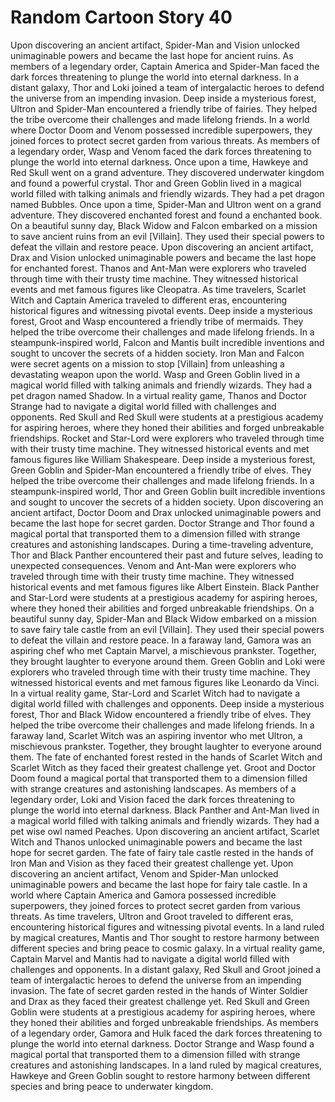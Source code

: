 # Random Cartoon Story 40

Upon discovering an ancient artifact, Spider-Man and Vision unlocked unimaginable powers and became the last hope for ancient ruins.
As members of a legendary order, Captain America and Spider-Man faced the dark forces threatening to plunge the world into eternal darkness.
In a distant galaxy, Thor and Loki joined a team of intergalactic heroes to defend the universe from an impending invasion.
Deep inside a mysterious forest, Ultron and Spider-Man encountered a friendly tribe of fairies. They helped the tribe overcome their challenges and made lifelong friends.
In a world where Doctor Doom and Venom possessed incredible superpowers, they joined forces to protect secret garden from various threats.
As members of a legendary order, Wasp and Venom faced the dark forces threatening to plunge the world into eternal darkness.
Once upon a time, Hawkeye and Red Skull went on a grand adventure. They discovered underwater kingdom and found a powerful crystal.
Thor and Green Goblin lived in a magical world filled with talking animals and friendly wizards. They had a pet dragon named Bubbles.
Once upon a time, Spider-Man and Ultron went on a grand adventure. They discovered enchanted forest and found a enchanted book.
On a beautiful sunny day, Black Widow and Falcon embarked on a mission to save ancient ruins from an evil [Villain]. They used their special powers to defeat the villain and restore peace.
Upon discovering an ancient artifact, Drax and Vision unlocked unimaginable powers and became the last hope for enchanted forest.
Thanos and Ant-Man were explorers who traveled through time with their trusty time machine. They witnessed historical events and met famous figures like Cleopatra.
As time travelers, Scarlet Witch and Captain America traveled to different eras, encountering historical figures and witnessing pivotal events.
Deep inside a mysterious forest, Groot and Wasp encountered a friendly tribe of mermaids. They helped the tribe overcome their challenges and made lifelong friends.
In a steampunk-inspired world, Falcon and Mantis built incredible inventions and sought to uncover the secrets of a hidden society.
Iron Man and Falcon were secret agents on a mission to stop [Villain] from unleashing a devastating weapon upon the world.
Wasp and Green Goblin lived in a magical world filled with talking animals and friendly wizards. They had a pet dragon named Shadow.
In a virtual reality game, Thanos and Doctor Strange had to navigate a digital world filled with challenges and opponents.
Red Skull and Red Skull were students at a prestigious academy for aspiring heroes, where they honed their abilities and forged unbreakable friendships.
Rocket and Star-Lord were explorers who traveled through time with their trusty time machine. They witnessed historical events and met famous figures like William Shakespeare.
Deep inside a mysterious forest, Green Goblin and Spider-Man encountered a friendly tribe of elves. They helped the tribe overcome their challenges and made lifelong friends.
In a steampunk-inspired world, Thor and Green Goblin built incredible inventions and sought to uncover the secrets of a hidden society.
Upon discovering an ancient artifact, Doctor Doom and Drax unlocked unimaginable powers and became the last hope for secret garden.
Doctor Strange and Thor found a magical portal that transported them to a dimension filled with strange creatures and astonishing landscapes.
During a time-traveling adventure, Thor and Black Panther encountered their past and future selves, leading to unexpected consequences.
Venom and Ant-Man were explorers who traveled through time with their trusty time machine. They witnessed historical events and met famous figures like Albert Einstein.
Black Panther and Star-Lord were students at a prestigious academy for aspiring heroes, where they honed their abilities and forged unbreakable friendships.
On a beautiful sunny day, Spider-Man and Black Widow embarked on a mission to save fairy tale castle from an evil [Villain]. They used their special powers to defeat the villain and restore peace.
In a faraway land, Gamora was an aspiring chef who met Captain Marvel, a mischievous prankster. Together, they brought laughter to everyone around them.
Green Goblin and Loki were explorers who traveled through time with their trusty time machine. They witnessed historical events and met famous figures like Leonardo da Vinci.
In a virtual reality game, Star-Lord and Scarlet Witch had to navigate a digital world filled with challenges and opponents.
Deep inside a mysterious forest, Thor and Black Widow encountered a friendly tribe of elves. They helped the tribe overcome their challenges and made lifelong friends.
In a faraway land, Scarlet Witch was an aspiring inventor who met Ultron, a mischievous prankster. Together, they brought laughter to everyone around them.
The fate of enchanted forest rested in the hands of Scarlet Witch and Scarlet Witch as they faced their greatest challenge yet.
Groot and Doctor Doom found a magical portal that transported them to a dimension filled with strange creatures and astonishing landscapes.
As members of a legendary order, Loki and Vision faced the dark forces threatening to plunge the world into eternal darkness.
Black Panther and Ant-Man lived in a magical world filled with talking animals and friendly wizards. They had a pet wise owl named Peaches.
Upon discovering an ancient artifact, Scarlet Witch and Thanos unlocked unimaginable powers and became the last hope for secret garden.
The fate of fairy tale castle rested in the hands of Iron Man and Vision as they faced their greatest challenge yet.
Upon discovering an ancient artifact, Venom and Spider-Man unlocked unimaginable powers and became the last hope for fairy tale castle.
In a world where Captain America and Gamora possessed incredible superpowers, they joined forces to protect secret garden from various threats.
As time travelers, Ultron and Groot traveled to different eras, encountering historical figures and witnessing pivotal events.
In a land ruled by magical creatures, Mantis and Thor sought to restore harmony between different species and bring peace to cosmic galaxy.
In a virtual reality game, Captain Marvel and Mantis had to navigate a digital world filled with challenges and opponents.
In a distant galaxy, Red Skull and Groot joined a team of intergalactic heroes to defend the universe from an impending invasion.
The fate of secret garden rested in the hands of Winter Soldier and Drax as they faced their greatest challenge yet.
Red Skull and Green Goblin were students at a prestigious academy for aspiring heroes, where they honed their abilities and forged unbreakable friendships.
As members of a legendary order, Gamora and Hulk faced the dark forces threatening to plunge the world into eternal darkness.
Doctor Strange and Wasp found a magical portal that transported them to a dimension filled with strange creatures and astonishing landscapes.
In a land ruled by magical creatures, Hawkeye and Green Goblin sought to restore harmony between different species and bring peace to underwater kingdom.